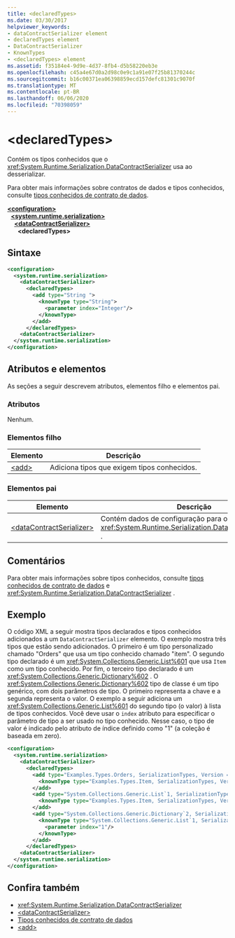 ```yaml
---
title: <declaredTypes>
ms.date: 03/30/2017
helpviewer_keywords:
- dataContractSerializer element
- declaredTypes element
- DataContractSerializer
- KnownTypes
- <declaredTypes> element
ms.assetid: f35184e4-9d9e-4d37-8fb4-d5b58220eb3e
ms.openlocfilehash: c45a4e67d0a2d98c0e9c1a91e07f25b81370244c
ms.sourcegitcommit: b16c00371ea06398859ecd157defc81301c9070f
ms.translationtype: MT
ms.contentlocale: pt-BR
ms.lasthandoff: 06/06/2020
ms.locfileid: "70398059"
---
```

# \<declaredTypes>
Contém os tipos conhecidos que o <xref:System.Runtime.Serialization.DataContractSerializer> usa ao desserializar.  
  
 Para obter mais informações sobre contratos de dados e tipos conhecidos, consulte [tipos conhecidos de contrato de dados](../../../wcf/feature-details/data-contract-known-types.md).  
  
[**\<configuration>**](../configuration-element.md)\
&nbsp;&nbsp;[**\<system.runtime.serialization>**](system-runtime-serialization.md)\
&nbsp;&nbsp;&nbsp;&nbsp;[**\<dataContractSerializer>**](datacontractserializer.md)\
&nbsp;&nbsp;&nbsp;&nbsp;&nbsp;&nbsp;**\<declaredTypes>**  
  
## <a name="syntax"></a>Sintaxe  
  
```xml  
<configuration>
  <system.runtime.serialization>
    <dataContractSerializer>
      <declaredTypes>
        <add type="String ">
          <knownType type="String">
            <parameter index="Integer"/>
          </knownType>
        </add>
      </declaredTypes>
    <dataContractSerializer>
  </system.runtime.serialization>
</configuration>
```  
  
## <a name="attributes-and-elements"></a>Atributos e elementos  
 As seções a seguir descrevem atributos, elementos filho e elementos pai.  
  
### <a name="attributes"></a>Atributos  
 Nenhum.  
  
### <a name="child-elements"></a>Elementos filho  
  
|Elemento|Descrição|  
|-------------|-----------------|  
|[\<add>](add-of-declaredtypes-element.md)|Adiciona tipos que exigem tipos conhecidos.|  
  
### <a name="parent-elements"></a>Elementos pai  
  
|Elemento|Descrição|  
|-------------|-----------------|  
|[\<dataContractSerializer>](datacontractserializer-of-system-runtime-serialization.md)|Contém dados de configuração para o <xref:System.Runtime.Serialization.DataContractSerializer> .|  
  
## <a name="remarks"></a>Comentários  
 Para obter mais informações sobre tipos conhecidos, consulte [tipos conhecidos de contrato de dados](../../../wcf/feature-details/data-contract-known-types.md) e <xref:System.Runtime.Serialization.DataContractSerializer> .  
  
## <a name="example"></a>Exemplo  
 O código XML a seguir mostra tipos declarados e tipos conhecidos adicionados a um `DataContractSerializer` elemento. O exemplo mostra três tipos que estão sendo adicionados. O primeiro é um tipo personalizado chamado "Orders" que usa um tipo conhecido chamado "item". O segundo tipo declarado é um <xref:System.Collections.Generic.List%601> que usa `Item` como um tipo conhecido. Por fim, o terceiro tipo declarado é um <xref:System.Collections.Generic.Dictionary%602> . O <xref:System.Collections.Generic.Dictionary%602> tipo de classe é um tipo genérico, com dois parâmetros de tipo. O primeiro representa a chave e a segunda representa o valor. O exemplo a seguir adiciona um <xref:System.Collections.Generic.List%601> do segundo tipo (o valor) à lista de tipos conhecidos. Você deve usar o `index` atributo para especificar o parâmetro de tipo a ser usado no tipo conhecido. Nesse caso, o tipo de valor é indicado pelo atributo de índice definido como "1" (a coleção é baseada em zero).  
  
```xml  
<configuration>
  <system.runtime.serialization>
    <dataContractSerializer>
      <declaredTypes>
        <add type="Examples.Types.Orders, SerializationTypes, Version = 2.0.0.0, Culture = neutral, PublicKeyToken=null">
          <knownType type="Examples.Types.Item, SerializationTypes, Version=2.0.0.0, Culture=neutral, PublicKey=null" />
        </add>
        <add type="System.Collections.Generic.List`1, SerializationTypes, Version = 2.0.0.0, Culture = neutral, PublicKeyToken=null">
          <knownType type="Examples.Types.Item, SerializationTypes, Version=2.0.0.0, Culture=neutral, PublicKey=null" />
        </add>
        <add type="System.Collections.Generic.Dictionary`2, SerializationTypes, Version = 2.0.0.0, Culture = neutral, PublicKeyToken=null">
          <knownType type="System.Collections.Generic.List`1, SerializationTypes, Version = 2.0.0.0, Culture = neutral, PublicKeyToken=null">
            <parameter index="1"/>
          </knownType>
        </add>
      </declaredTypes>
    <dataContractSerializer>
  </system.runtime.serialization>
</configuration>
```  
  
## <a name="see-also"></a>Confira também

- <xref:System.Runtime.Serialization.DataContractSerializer>
- [\<dataContractSerializer>](datacontractserializer-element.md)
- [Tipos conhecidos de contrato de dados](../../../wcf/feature-details/data-contract-known-types.md)
- [\<add>](add-of-declaredtypes-element.md)
